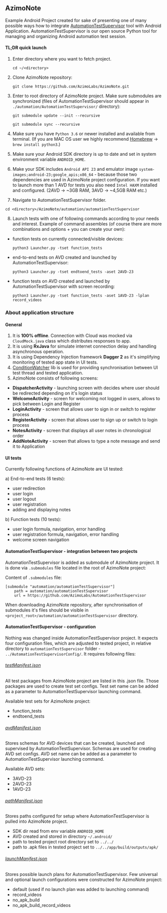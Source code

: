 ## AzimoNote

Example Android Project created for sake of presenting one of many possible ways how to integrate [AutomationTestSupervisor](https://github.com/AzimoLabs/AutomationTestSupervisor) tool with Android Application. AutomationTestSupervisor is our open source Python tool for managing and organizing Android automation test session.

#### TL;DR quick launch

1. Enter directory where you want to fetch project.

    ```cd ~/<directory>```

2. Clone AzimoNote repository:

    ```git clone https://github.com/AzimoLabs/AzimoNote.git```

3. Enter to root directory of AzimoNote project. Make sure submodules are synchronized (files of AutomationTestSupervisor should appear in `./automation/AutomationTestSupervisor/` directory):

    ```git submodule update --init --recursive```

    ```git submodule sync --recursive```

4. Make sure you have `Python 3.6` or newer installed and available from terminal. (If you are MAC OS user we highly recommend [Homebrew](https://brew.sh/) -> `brew install python3`.)

5. Make sure your Android SDK directory is up to date and set in system environment variable `ANDROID_HOME`.

6. Make your SDK includes `Android API 23` and emulator image `system-images;android-23;google_apis;x86_64` - because those two dependencies are used in AzimoNote project configuration. If you want to launch more than 1 AVD for tests you also need `Intel HAXM` installed and configured. (2AVD -> ~3GB RAM, 3AVD -> ~4,5GB RAM etc.)

7. Navigate to AutomationTestSupervisor folder.

  ```cd <directory>/AzimoNote/automation/automationTestSupervisor```

8. Launch tests with one of following commands according to your needs and interest. Example of command assembles (of course there are more combinations and options + you can create your own):

  - function tests on currently connected/visible devices:

    ```python3 Launcher.py -tset function_tests```

  - end-to-end tests on AVD created and launched by AutomationTestSupervisor:

    ```python3 Launcher.py -tset endtoend_tests -aset 2AVD-23```

  - function tests on AVD created and launched by AutomationTestSupervisor with screen recording:

    ```python3 Launcher.py -tset function_tests -aset 1AVD-23 -lplan record_videos```


### About application structure

#### General

1. It is **100% offline**. Connection with Cloud was mocked via `CloudMock.java` class which distributes responses to app.
2. It is using **RxJava** for simulate internet connection delay and handling asynchronous operation.
3. It is using Dependency Injection framework **Dagger 2** as it's simplifying monitoring of tested app state in UI tests.
4. [ConditionWatcher](https://github.com/AzimoLabs/ConditionWatcher) lib is used for providing synchronisation between UI test thread and tested application.
5. AzimoNote consists of following screens:
  - **DispatcherActivity** - launching screen with decides where user should be redirected depending on it's login status
  - **WelcomeActivity** - screen for welcoming not logged in users, allows to pick between Login and Register
  - **LoginActivity** - screen that allows user to sign in or switch to register process
  - **RegisterActivity** - screen that allows user to sign up or switch to login process
  - **NotesActivity** - screen that displays all user notes in chronological order
  - **AddNoteActivity** - screen that allows to type a note message and send it to Application

#### UI tests

Currently following functions of AzimoNote are UI tested:

a) End-to-end tests (6 tests):
  - user redirection
  - user login
  - user logout
  - user registration
  - adding and displaying notes

b) Function tests (10 tests):
  - user login formula, navigation, error handling
  - user registration formula, navigation, error handling
  - welcome screen navigation

#### AutomationTestSupervisor - integration between two projects
AutomationTestSupervisor is added as submodule of AzimoNote project. It is done via `.submodules` file located in the root of AzimoNote project:

Content of `.submodules` file:

    [submodule "automation/automationTestSupervisor"]
    	path = automation/automationTestSupervisor
    	url = https://github.com/AzimoLabs/AutomationTestSupervisor

When downloading AzimoNote repository, after synchronisation of submodules it's files should be visible in `<project_root>/automation/automationTestSupervisor` directory.

#### AutomationTestSupervisor - configuration
Nothing was changed inside AutomationTestSupervisor project. It expects four configuration files, which are adjusted to tested project, in relative directory to `automationTestSupervisor` folder - `../AutomationTestSupervisorConfig/`. It requires following files:


###### [testManifest.json](https://github.com/AzimoLabs/AzimoNote/blob/master/automation/automationTestSupervisorConfig/testManifest.json)

All test packages from AzimoNote project are listed in this .json file. Those packages are used to create test set configs. Test set name can be added as a parameter to AutomationTestSupervisor launching command. 

Available test sets for AzimoNote project:

- function_tests
- endtoend_tests

###### [avdManifest.json](https://github.com/AzimoLabs/AzimoNote/blob/master/automation/automationTestSupervisorConfig/avdManifest.json)

Stores schemas for AVD devices that can be created, launched and supervised by AutomationTestSupervisor. Schemas are used for creating AVD set configs. AVD set name can be added as a parameter to AutomationTestSupervisor launching command. 

Available AVD sets:
- 3AVD-23
- 2AVD-23
- 1AVD-23

###### [pathManifest.json](https://github.com/AzimoLabs/AzimoNote/blob/master/automation/automationTestSupervisorConfig/pathManifest.json)

Stores paths configured for setup where AutomationTestSupervisor is pulled into AzimoNote project.

- SDK dir read from env variable `ANDROID_HOME`
- AVD created and stored in directory `~/.android/`
- path to tested project root directory set to `../../`
- path to .apk files in tested project set to `../../app/build/outputs/apk/`

###### [launchManifest.json](https://github.com/AzimoLabs/AzimoNote/blob/master/automation/automationTestSupervisorConfig/launchManifest.json)

Stores possible launch plans for AutomationTestSupervisor. Few universal and optional launch configurations were constructed for AzimoNote project:

- default (used if no launch plan was added to launching command)
- record_videos
- no_apk_build
- no_apk_build_record_videos


